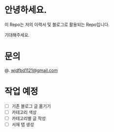 # 안녕하세요.

이 Repo는 저의 이력서 및 블로그로 활용되는 Repo입니다.

기대해주세요.

# 문의

@. wjdfbd1121@gmail.com

# 작업 예정

- [ ] 기존 블로그 글 옮기기
- [ ] 카테고리 색상
- [ ] 카테고리별 글 작성
- [ ] 서재 탭 생성
